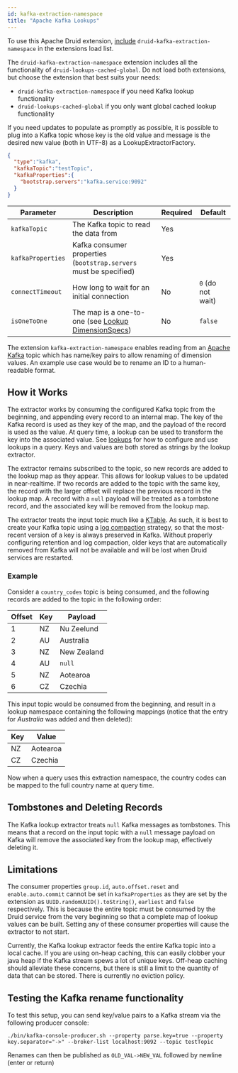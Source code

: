 ```yaml
---
id: kafka-extraction-namespace
title: "Apache Kafka Lookups"
---
```


<!--
  ~ Licensed to the Apache Software Foundation (ASF) under one
  ~ or more contributor license agreements.  See the NOTICE file
  ~ distributed with this work for additional information
  ~ regarding copyright ownership.  The ASF licenses this file
  ~ to you under the Apache License, Version 2.0 (the
  ~ "License"); you may not use this file except in compliance
  ~ with the License.  You may obtain a copy of the License at
  ~
  ~   http://www.apache.org/licenses/LICENSE-2.0
  ~
  ~ Unless required by applicable law or agreed to in writing,
  ~ software distributed under the License is distributed on an
  ~ "AS IS" BASIS, WITHOUT WARRANTIES OR CONDITIONS OF ANY
  ~ KIND, either express or implied.  See the License for the
  ~ specific language governing permissions and limitations
  ~ under the License.
  -->

To use this Apache Druid extension, [include](../configuration/extensions.md#loading-extensions) `druid-kafka-extraction-namespace` in the extensions load list.

The `druid-kafka-extraction-namespace` extension includes all the functionality of `druid-lookups-cached-global`.
Do not load both extensions, but choose the extension that best suits your needs:
- `druid-kafka-extraction-namespace` if you need Kafka lookup functionality
- `druid-lookups-cached-global` if you only want global cached lookup functionality

If you need updates to populate as promptly as possible, it is possible to plug into a Kafka topic whose key is the old value and message is the desired new value (both in UTF-8) as a LookupExtractorFactory.

```json
{
  "type":"kafka",
  "kafkaTopic":"testTopic",
  "kafkaProperties":{
    "bootstrap.servers":"kafka.service:9092"
  }
}
```

| Parameter         | Description                                                                             | Required | Default           |
|-------------------|-----------------------------------------------------------------------------------------|----------|-------------------|
| `kafkaTopic`      | The Kafka topic to read the data from                                                   | Yes      ||
| `kafkaProperties` | Kafka consumer properties (`bootstrap.servers` must be specified)                       | Yes      ||
| `connectTimeout`  | How long to wait for an initial connection                                              | No       | `0` (do not wait) |
| `isOneToOne`      | The map is a one-to-one (see [Lookup DimensionSpecs](./dimensionspecs.md)) | No       | `false`           |

The extension `kafka-extraction-namespace` enables reading from an [Apache Kafka](https://kafka.apache.org/) topic which has name/key pairs to allow renaming of dimension values. An example use case would be to rename an ID to a human-readable format.

## How it Works

The extractor works by consuming the configured Kafka topic from the beginning, and appending every record to an internal map. The key of the Kafka record is used as they key of the map, and the payload of the record is used as the value. At query time, a lookup can be used to transform the key into the associated value. See [lookups](./lookups.md) for how to configure and use lookups in a query. Keys and values are both stored as strings by the lookup extractor.

The extractor remains subscribed to the topic, so new records are added to the lookup map as they appear. This allows for lookup values to be updated in near-realtime. If two records are added to the topic with the same key, the record with the larger offset will replace the previous record in the lookup map. A record with a `null` payload will be treated as a tombstone record, and the associated key will be removed from the lookup map.

The extractor treats the input topic much like a [KTable](https://kafka.apache.org/23/javadoc/org/apache/kafka/streams/kstream/KTable.html). As such, it is best to create your Kafka topic using a [log compaction](https://kafka.apache.org/documentation/#compaction) strategy, so that the most-recent version of a key is always preserved in Kafka. Without properly configuring retention and log compaction, older keys that are automatically removed from Kafka will not be available and will be lost when Druid services are restarted.

### Example

Consider a `country_codes` topic is being consumed, and the following records are added to the topic in the following order:

| Offset | Key | Payload     |
|--------|-----|-------------|
| 1      | NZ  | Nu Zeelund  |
| 2      | AU  | Australia   |
| 3      | NZ  | New Zealand |
| 4      | AU  | `null`      |
| 5      | NZ  | Aotearoa    |
| 6      | CZ  | Czechia     |

This input topic would be consumed from the beginning, and result in a lookup namespace containing the following mappings (notice that the entry for _Australia_ was added and then deleted):

| Key | Value     |
|-----|-----------|
| NZ  | Aotearoa  |
| CZ  | Czechia   |

Now when a query uses this extraction namespace, the country codes can be mapped to the full country name at query time.

## Tombstones and Deleting Records

The Kafka lookup extractor treats `null` Kafka messages as tombstones. This means that a record on the input topic with a `null` message payload on Kafka will remove the associated key from the lookup map, effectively deleting it.

## Limitations

The consumer properties `group.id`, `auto.offset.reset` and `enable.auto.commit` cannot be set in `kafkaProperties` as they are set by the extension as `UUID.randomUUID().toString()`, `earliest` and `false` respectively. This is because the entire topic must be consumed by the Druid service from the very beginning so that a complete map of lookup values can be built. Setting any of these consumer properties will cause the extractor to not start.

Currently, the Kafka lookup extractor feeds the entire Kafka topic into a local cache. If you are using on-heap caching, this can easily clobber your java heap if the Kafka stream spews a lot of unique keys. Off-heap caching should alleviate these concerns, but there is still a limit to the quantity of data that can be stored.  There is currently no eviction policy.

## Testing the Kafka rename functionality

To test this setup, you can send key/value pairs to a Kafka stream via the following producer console:

```
./bin/kafka-console-producer.sh --property parse.key=true --property key.separator="->" --broker-list localhost:9092 --topic testTopic
```

Renames can then be published as `OLD_VAL->NEW_VAL` followed by newline (enter or return)
